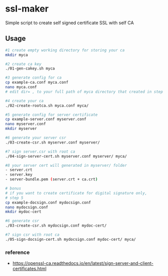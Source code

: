 # ssl-maker
Simple script to create self signed certificate SSL with self CA

## Usage
```bash
#1 create empty working directory for storing your ca
mkdir myca

#2 create ca key
./01-gen-cakey.sh myca

#3 generate config for ca
cp example-ca.conf myca.conf
nano myca.conf
# edit dir= , to your full path of myca directory that created in step 1

#4 create your ca
./02-create-rootca.sh myca.conf myca/

#5 generate config for server certificate
cp example-server.conf myserver.conf
nano myserver.conf
mkdir myserver

#6 generate your server csr
./03-create-csr.sh myserver.conf myserver/

#7 sign server.csr with root ca
./04-sign-server-cert.sh myserver.conf myserver/ myca/

#8 your server cert will generated in myserver/ folder
- server.crt
- server.key
- server-bundle.pem (server.crt + ca.crt)

# bonus
# if you want to create certificate for digital signature only,
# step 5
cp example-docsign.conf mydocsign.conf
nano mydocsign.conf
mkdir mydoc-cert

#6 generate csr
./03-create-csr.sh mydocsign.conf mydoc-cert/

#7 sign csr with root ca
./05-sign-docsign-cert.sh mydocsign.conf mydoc-cert/ myca/
```


### reference
- https://openssl-ca.readthedocs.io/en/latest/sign-server-and-client-certificates.html
